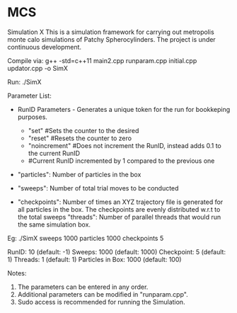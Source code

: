 # MCS
Simulation X
This is a simulation framework for carrying out metropolis monte calo simulations of Patchy Spherocylinders.
The project is under continuous development.

Compile via: g++ -std=c++11 main2.cpp runparam.cpp initial.cpp updator.cpp  -o SimX

Run: ./SimX <Parameter Parameter_Value>

Parameter List:

* RunID Parameters - Generates a unique token for the run for bookkeping purposes.

  - "set" <int> #Sets the counter to the desired 
  - "reset" #Resets the counter to zero
  - "noincrement" #Does not increment the RunID, instead adds 0.1 to the current RunID
  - <No arg passed> #Current RunID incremented by 1 compared to the previous one
  
 
* "particles": Number of particles in the box
* "sweeps": Number of total trial moves to be conducted
* "checkpoints": Number of times an XYZ trajectory file is generated for all particles in the box. The checkpoints are evenly distributed w.r.t to the total sweeps
"threads": Number of parallel threads that would run the same simulation box.

Eg: ./SimX sweeps 1000 particles 1000 checkpoints 5

RunID: 10 (default: -1)
Sweeps: 1000 (default: 1000)
Checkpoint: 5 (default: 1)
Threads: 1 (default: 1)
Particles in Box: 1000 (default: 100)




Notes: 
1. The parameters can be entered in any order.
2. Additional parameters can be modified in "runparam.cpp".
3. Sudo access is recommended for running the Simulation.
